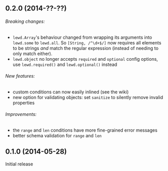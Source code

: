 ## 0.2.0 (2014-??-??)

###### Breaking changes:

 - `lewd.Array`'s behaviour changed from wrapping its arguments into `lewd.some` to `lewd.all`. So `[String, /^\d+$/]` now requires all elements to be strings *and* match the regular expression (instead of needing to only match either).
 - `lewd.object` no longer accepts `required` and `optional` config options, use `lewd.required()` and `lewd.optional()` instead
 
###### New features:

 - custom conditions can now easily inlined (see the wiki)
 - new option for validating objects: set `sanitize` to silently remove invalid properties

###### Improvements:

 - the `range` and `len` conditions have more fine-grained error messages
 - better schema validation for `range` and `len`

## 0.1.0 (2014-05-28)

Initial release
